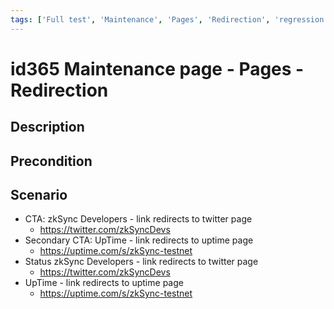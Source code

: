 ```yaml
---
tags: ['Full test', 'Maintenance', 'Pages', 'Redirection', 'regression', 'ZKF-1970', 'Active']
---
```


# id365 Maintenance page - Pages - Redirection

## Description


## Precondition


## Scenario
- CTA: zkSync Developers - link redirects to twitter page
    - https://twitter.com/zkSyncDevs
- Secondary CTA: UpTime - link redirects to uptime page
    - https://uptime.com/s/zkSync-testnet
- Status zkSync Developers - link redirects to twitter page
    - https://twitter.com/zkSyncDevs
- UpTime - link redirects to uptime page
    - https://uptime.com/s/zkSync-testnet
